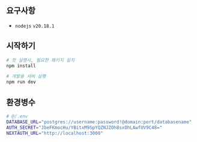 ## 요구사항
- `nodejs` `v20.18.1`

## 시작하기

```bash
# 첫 실행시, 필요한 패키지 설치
npm install

# 개발용 서버 실행
npm run dev
```

## 환경병수
```bash
# @/.env
DATABASE_URL="postgres://username:password!@domain:port/databasename"
AUTH_SECRET="JbeFKmocHu/YBitxM9SpYQZNJZOhBsxOhLAwfUV9C48="
NEXTAUTH_URL="http://localhost:3000"
```
